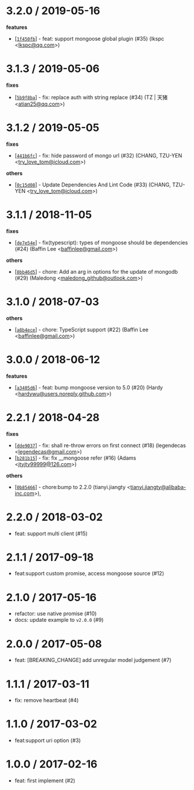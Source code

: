 
3.2.0 / 2019-05-16
==================

**features**
  * [[`1f450fb`](http://github.com/eggjs/egg-mongoose/commit/1f450fb38acf4f04a63294a33e392c6f38830a88)] - feat: support mongoose global plugin (#35) (lkspc <<lkspc@qq.com>>)

3.1.3 / 2019-05-06
==================

**fixes**
  * [[`5b9f8ba`](http://github.com/eggjs/egg-mongoose/commit/5b9f8ba36673ea4b807b7cd97f4288bbef6c8f2d)] - fix: replace auth with string replace (#34) (TZ | 天猪 <<atian25@qq.com>>)

3.1.2 / 2019-05-05
==================

**fixes**
  * [[`441b6fc`](http://github.com/eggjs/egg-mongoose/commit/441b6fcf0264fec76415e682e5b180ecc6488799)] - fix: hide password of mongo url (#32) (CHANG, TZU-YEN <<try_love_tom@icloud.com>>)

**others**
  * [[`0c15d08`](http://github.com/eggjs/egg-mongoose/commit/0c15d0887f7d171858a3adc1ba6356d6b04c06a1)] - Update Dependencies And Lint Code (#33) (CHANG, TZU-YEN <<try_love_tom@icloud.com>>)

3.1.1 / 2018-11-05
==================

**fixes**
  * [[`de7e54e`](http://github.com/eggjs/egg-mongoose/commit/de7e54e21c1ca1848968395b236151255e404a11)] - fix(typescript): types of mongoose should be dependencies (#24) (Baffin Lee <<baffinlee@gmail.com>>)

**others**
  * [[`8bb46d5`](http://github.com/eggjs/egg-mongoose/commit/8bb46d5e7f2d2769989cbf42ad3f07f40cf3d661)] - chore: Add an arg in options for the update of mongodb (#29) (Maledong <<maledong_github@outlook.com>>)

3.1.0 / 2018-07-03
==================

**others**
  * [[`a8b4ece`](http://github.com/eggjs/egg-mongoose/commit/a8b4ece79726ac591da2f1a4a0b97f9cc350c69c)] - chore: TypeScript support (#22) (Baffin Lee <<baffinlee@gmail.com>>)

3.0.0 / 2018-06-12
==================

**features**
  * [[`a3405d6`](http://github.com/eggjs/egg-mongoose/commit/a3405d60d0bf173a000706681cb6656b6ef6a7ed)] - feat: bump mongoose version to 5.0 (#20) (Hardy <<hardywu@users.noreply.github.com>>)

2.2.1 / 2018-04-28
==================

**fixes**
  * [[`dde9037`](http://github.com/eggjs/egg-mongoose/commit/dde9037db1052d836edb4f0d0fddeda061ee446d)] - fix: shall re-throw errors on first connect (#18) (legendecas <<legendecas@gmail.com>>)
  * [[`b281b15`](http://github.com/eggjs/egg-mongoose/commit/b281b15f834bcb8cc5286776719a3eeaaf48263d)] - fix: fix __mongoose refer (#16) (Adams <<jtyjty99999@126.com>>)

**others**
  * [[`0b85466`](http://github.com/eggjs/egg-mongoose/commit/0b85466d94325fe421381656487385fb7032240f)] - chore:bump to 2.2.0 (tianyi.jiangty <<tianyi.jiangty@alibaba-inc.com>>),

2.2.0 / 2018-03-02
==================

  * feat: support multi client (#15)

2.1.1 / 2017-09-18
==================

  * feat:support custom promise, access mongoose source (#12)

2.1.0 / 2017-05-16
==================

  * refactor: use native promise (#10)
  * docs: update example to `v2.0.0` (#9)

2.0.0 / 2017-05-08
==================

  * feat: [BREAKING_CHANGE] add unregular model judgement (#7)

1.1.1 / 2017-03-11
==================

  * fix: remove heartbeat (#4)

1.1.0 / 2017-03-02
==================

  * feat:support uri option (#3)

1.0.0 / 2017-02-16
==================

  * feat: first implement (#2)
